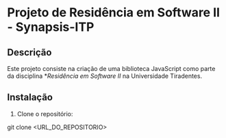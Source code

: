 # Projeto de Residência em Software II - Synapsis-ITP 

## Descrição
Este projeto consiste na criação de uma biblioteca JavaScript como parte da disciplina **Residência em Software II* na Universidade Tiradentes.

## Instalação

1. Clone o repositório:

git clone <URL_DO_REPOSITORIO>